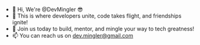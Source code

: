 - 👋 Hi, We're @DevMingler 😎
- 🌱 This is where developers unite, code takes flight, and friendships ignite!
- 💞️ Join us today to build, mentor, and mingle your way to tech greatness!
- 📫 You can reach us on dev.mingler@gmail.com

<!---
DevMingler/DevMingler is a ✨ special ✨ repository because its `README.md` (this file) appears on your GitHub profile.
You can click the Preview link to take a look at your changes.
--->
